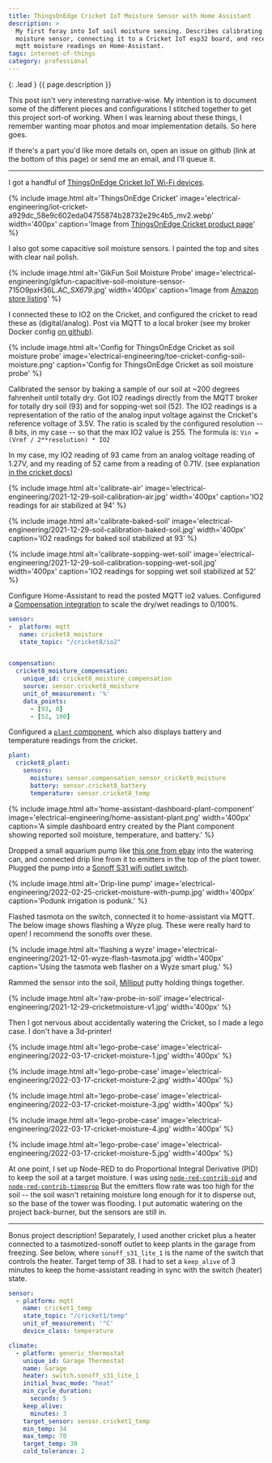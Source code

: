 ```yaml
---
title: ThingsOnEdge Cricket IoT Moisture Sensor with Home Assistant
description: >
  My first foray into IoT soil moisture sensing. Describes calibrating a
  moisture sensor, connecting it to a Cricket IoT esp32 board, and receiving
  mqtt moisture readings on Home-Assistant.
tags: internet-of-things
category: professional
---
```


{: .lead }
{{ page.description }}

This post isn't very interesting narrative-wise. My intention is to document
some of the different pieces and configurations I stitched together to get this
project sort-of working. When I was learning about these things, I remember
wanting moar photos and moar implementation details. So here goes.

If there's a part you'd
like more details on, open an issue on github (link at the bottom of this page)
or send me an email, and I'll queue it.

---

I got a handful of [ThingsOnEdge Cricket IoT Wi-Fi devices](https://www.thingsonedge.com/product-page/wifi-cricket).

{% include image.html alt='ThingsOnEdge Cricket' image='electrical-engineering/iot-cricket-a929dc_58e9c602eda04755874b28732e29c4b5_mv2.webp' width='400px' caption='Image from <a href="https://www.thingsonedge.com/product-page/wifi-cricket">ThingsOnEdge Cricket product page</a>' %}


I also got some capacitive soil moisture sensors. I painted the top and sites with clear nail polish.

{% include image.html alt='GikFun Soil Moisture Probe' image='electrical-engineering/gikfun-capacitive-soil-moisture-sensor-715O9pxH36L._AC_SX679_.jpg' width='400px' caption='Image from <a href="https://www.amazon.com/Gikfun-Capacitive-Corrosion-Resistant-Detection/dp/B07H3P1NRM">Amazon store listing</a>' %}


I connected these to IO2 on the Cricket, and configured the cricket to read these as (digital/analog). Post via MQTT to a local broker (see my broker Docker config [on github](https://github.com/deargle/my-mosquitto)).

{% include image.html alt='Config for ThingsOnEdge Cricket as soil moisture probe' image='electrical-engineering/toe-cricket-config-soil-moisture.png' caption='Config for ThingsOnEdge Cricket as soil moisture probe' %}

Calibrated the sensor by baking a sample of our soil at ~200 degrees fahrenheit
until totally dry. Got IO2 readings directly from the MQTT broker for totally dry soil (93) and for sopping-wet soil (52). The IO2 readings is a representation of the ratio of the analog input voltage against the Cricket's reference voltage of 3.5V. The ratio is scaled by the configured resolution -- 8 bits, in my case -- so that the max IO2 value is 255. The formula is: `Vin = (Vref / 2**resolution) * IO2`

In my case, my IO2 reading of 93 came from an analog voltage reading of 1.27V, and my reading of 52 came from a reading of 0.71V. (see explanation [in the cricket docs](https://docs.google.com/document/d/e/2PACX-1vSLMmeT7LHo52Tu5rUoHpomhnLPz2Lr2JFKQCZevg8mKUv2M87bdbqb_7Al5pN9mxoxY2aqX-CRyLHk/pub#h.xg3xi622kjgx))

{% include image.html alt='calibrate-air' image='electrical-engineering/2021-12-29-soil-calibration-air.jpg' width='400px' caption='IO2 readings for air stabilized at 94' %}

{% include image.html alt='calibrate-baked-soil' image='electrical-engineering/2021-12-29-soil-calibration-baked-soil.jpg' width='400px'
caption='IO2 readings for baked soil stabilized at 93'
%}

{% include image.html alt='calibrate-sopping-wet-soil' image='electrical-engineering/2021-12-29-soil-calibration-sopping-wet-soil.jpg' width='400px'
caption='IO2 readings for sopping wet soil stabilized at 52'
 %}



Configure Home-Assistant to read the posted MQTT io2 values. Configured a
[Compensation integration](https://www.home-assistant.io/integrations/compensation/) to scale the dry/wet readings to 0/100%.

```yaml
sensor:
-  platform: mqtt
   name: cricket8_moisture
   state_topic: "/cricket8/io2"


compensation:
  cricket8_moisture_compensation:
    unique_id: cricket8_moisture_compensation
    source: sensor.cricket8_moisture
    unit_of_measurement: '%'
    data_points:
      - [93, 0]
      - [52, 100]
```

Configured a [`plant` component](https://www.home-assistant.io/integrations/plant/), which also displays battery and temperature readings
from the cricket.

```yaml
plant:
  cricket8_plant:
    sensors:
      moisture: sensor.compensation_sensor_cricket8_moisture
      battery: sensor.cricket8_battery
      temperature: sensor.cricket8_temp
```

{% include image.html alt='home-assistant-dashboard-plant-component' image='electrical-engineering/home-assistant-plant.png' width='400px'
caption='A simple dashboard entry created by the Plant component showing reported soil moisture, temperature, and battery.' %}

Dropped a small aquarium pump like [this one from ebay](https://www.ebay.com/itm/224647580427) into the watering can, and connected drip line from
it to emitters in the top of the plant tower. Plugged the pump into a [Sonoff S31
wifi outlet switch](https://sonoff.tech/product/smart-plug/s31-s31lite/).

{% include image.html alt='Drip-line pump' image='electrical-engineering/2022-02-25-cricket-moisture-with-pump.jpg' width='400px'
caption='Podunk irrigation is podunk.'
 %}



Flashed tasmota on the switch, connected it to home-assistant via MQTT. The
below image shows flashing a Wyze plug. These were really hard to open! I recommend the sonoffs over these.

{% include image.html alt='flashing a wyze' image='electrical-engineering/2021-12-01-wyze-flash-tasmota.jpg' width='400px' caption='Using the tasmota web flasher on a Wyze smart plug.' %}


Rammed the sensor into the soil, [Milliput](https://www.milliput.com/) putty holding things together.

{% include image.html alt='raw-probe-in-soil' image='electrical-engineering/2021-12-29-cricketmoisture-v1.jpg' width='400px' %}

Then I got nervous about accidentally watering
the Cricket, so I made a lego case. I don't have a 3d-printer!

{% include image.html alt='lego-probe-case' image='electrical-engineering/2022-03-17-cricket-moisture-1.jpg' width='400px' %}

{% include image.html alt='lego-probe-case' image='electrical-engineering/2022-03-17-cricket-moisture-2.jpg' width='400px' %}

{% include image.html alt='lego-probe-case' image='electrical-engineering/2022-03-17-cricket-moisture-3.jpg' width='400px' %}

{% include image.html alt='lego-probe-case' image='electrical-engineering/2022-03-17-cricket-moisture-4.jpg' width='400px' %}

{% include image.html alt='lego-probe-case' image='electrical-engineering/2022-03-17-cricket-moisture-5.jpg' width='400px' %}


At one point, I set up Node-RED to do Proportional Integral Derivative (PID) to keep the soil at a target moisture. I was using [`node-red-contrib-pid`](https://flows.nodered.org/node/node-red-contrib-pid) and [`node-red-contrib-timeprop`](https://flows.nodered.org/node/node-red-contrib-timeprop)
But the emitters flow rate was too high for the soil -- the soil wasn't retaining moisture long enough for it to disperse out, so the base of the tower was flooding. I put automatic watering on the project back-burner, but the sensors are still in.


---

Bonus project description! Separately, I used another cricket plus a heater connected to a tasmotized-sonoff outlet to keep plants in the garage from freezing. See below, where `sonoff_s31_lite_1` is the name of the switch that controls the heater. Target
temp of 38. I had to set a `keep_alive` of 3 minutes to keep the home-assistant
reading in sync with the switch (heater) state.

```yaml
sensor:
  - platform: mqtt
    name: cricket1_temp
    state_topic: "/cricket1/temp"
    unit_of_measurement: '°C'
    device_class: temperature

climate:
  - platform: generic_thermostat
    unique_id: Garage Thermostat
    name: Garage
    heater: switch.sonoff_s31_lite_1
    initial_hvac_mode: "heat"
    min_cycle_duration:
      seconds: 5
    keep_alive:
      minutes: 3
    target_sensor: sensor.cricket1_temp
    min_temp: 34
    max_temp: 70
    target_temp: 38
    cold_tolerance: 2
```
